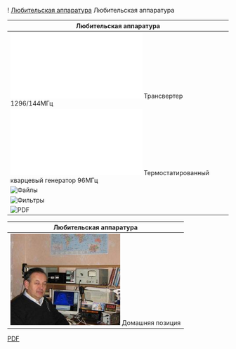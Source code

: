 ! [Любительская аппаратура](photo/E_AmRig.jpg) Любительская аппаратура

| Любительская аппаратура | 
| ------------- | 
| ![Трансвертер 1296/144МГц](TRCVR_1296_144.md) Трансвертер 1296/144МГц |
| ![Термостатированный кварцевый генератор 96МГц](TXCO.md) Термостатированный кварцевый генератор 96МГц |
| ![Файлы](FILES) |
| ![Фильтры](FILTERS) |
| ![PDF](PDF) |

| Любительская аппаратура |
| ------------- |
| ![Home position](photo/21.jpg) Домашняя позиция |

[PDF](PDF)
